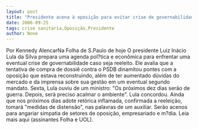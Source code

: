 ```yaml
---
layout: post
title: "Presidente acena à oposição para evitar crise de governabilidade"
date: 2006-09-25
tags: crise sanitária,Oposição,Presidente
author: None
---
```

Por Kennedy AlencarNa Folha de S.Paulo de hoje
O presidente Luiz Inácio Lula da Silva prepara uma agenda pol?tica e econômica para enfrentar uma eventual crise de governabilidade caso seja reeleito. Ele avalia que a tentativa de compra de dossiê contra o PSDB dinamitou pontes com a oposição que estava reconstruindo, além de ter aumentado dúvidas do mercado e da imprensa sobre sua gestão em um eventual segundo mandato.
Sexta, Lula ouviu de um ministro: \"Os próximos dez dias serão de guerra. Depois, será preciso acalmar o ambiente\". Lula concordou. Ainda que nos próximos dias adote retórica inflamada, confirmada a reeleição, tomará \"medidas de distensão\", nas palavras de um auxiliar. Serão acenos para angariar simpatia de setores de oposição, empresariado e m?dia.
Leia mais aqui (assinantes Folha e UOL). 